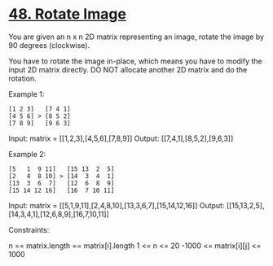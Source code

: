 # [48. Rotate Image](https://leetcode.com/problems/rotate-image)

You are given an n x n 2D matrix representing an image, rotate the image by 90 degrees (clockwise).

You have to rotate the image in-place, which means you have to modify the input 2D matrix directly. DO NOT allocate another 2D matrix and do the rotation.

 

Example 1:

```
[1 2 3]   [7 4 1]
[4 5 6] > [8 5 2]
[7 8 9]   [9 6 3]
```

Input: matrix = [[1,2,3],[4,5,6],[7,8,9]]
Output: [[7,4,1],[8,5,2],[9,6,3]]

Example 2:

```
[5   1  9 11]   [15 13  2  5]
[2   4  8 10] > [14  3  4  1]
[13  3  6  7]   [12  6  8  9]
[15 14 12 16]   [16  7 10 11]
```

Input: matrix = [[5,1,9,11],[2,4,8,10],[13,3,6,7],[15,14,12,16]]
Output: [[15,13,2,5],[14,3,4,1],[12,6,8,9],[16,7,10,11]]
 

Constraints:

n == matrix.length == matrix[i].length
1 <= n <= 20
-1000 <= matrix[i][j] <= 1000